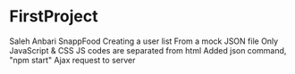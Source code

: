 # FirstProject
Saleh Anbari
SnappFood
Creating a user list
From a mock JSON file
Only JavaScript & CSS
JS codes are separated from html
Added json command, "npm start"
Ajax request to server
